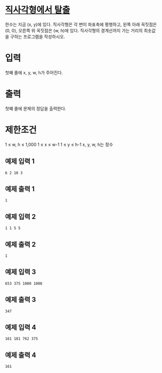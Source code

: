 # [직사각형에서 탈출](https://www.acmicpc.net/problem/1085)

한수는 지금 (x, y)에 있다. 직사각형은 각 변이 좌표축에 평행하고, 왼쪽 아래 꼭짓점은 (0, 0), 오른쪽 위 꼭짓점은 (w, h)에 있다. 직사각형의 경계선까지 가는 거리의 최솟값을 구하는 프로그램을 작성하시오.

# 입력


첫째 줄에 x, y, w, h가 주어진다.

# 출력


첫째 줄에 문제의 정답을 출력한다.

# 제한조건

1 ≤ w, h ≤ 1,000
1 ≤ x ≤ w-1
1 ≤ y ≤ h-1
x, y, w, h는 정수

## 예제 입력 1

```
6 2 10 3
```

## 예제 출력 1

```
1
```

## 예제 입력 2

```
1 1 5 5
```

## 예제 출력 2

```
1
```

## 예제 입력 3

```
653 375 1000 1000
```

## 예제 출력 3

```
347
```

## 예제 입력 4

```
161 181 762 375
```

## 예제 출력 4

```
161
```

